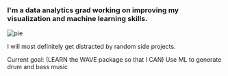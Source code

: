 ### I'm a data analytics grad working on improving my visualization and machine learning skills.

![pie](https://user-images.githubusercontent.com/90280431/177663373-eb0bf0c1-e672-4383-ba52-068a8b3bbd60.png)


I will most definitely get distracted by random side projects.

Current goal: (LEARN the WAVE package so that I CAN) Use ML to generate drum and bass music

<!--
**kingkimera/kingkimera** is a ✨ _special_ ✨ repository because its `README.md` (this file) appears on your GitHub profile.

Here are some ideas to get you started:

- 🔭 I’m currently working on ...
- 🌱 I’m currently learning ...
- 👯 I’m looking to collaborate on ...
- 🤔 I’m looking for help with ...
- 💬 Ask me about ...
- 📫 How to reach me: ...
- 😄 Pronouns: ...
- ⚡ Fun fact: ...
-->

